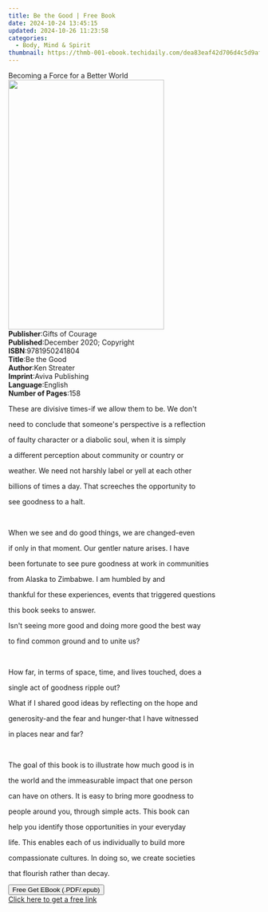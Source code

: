```yaml
---
title: Be the Good | Free Book
date: 2024-10-24 13:45:15
updated: 2024-10-26 11:23:58
categories:
  - Body, Mind & Spirit
thumbnail: https://thmb-001-ebook.techidaily.com/dea83eaf42d706d4c5d9af4a1112eddc476b5806bc04a86445fbadbd6fe309f4.jpg
---
```

<main id="book-container">
  <div class="flex flex-col">
    <div class="book-brief flex-1 py-6 px-4 sm:p-6 md:py-10 md:px-8">
      <!-- brief-->
      <div class="book-brief-main">Becoming a Force for a Better World</div>
    </div>
    <div
      class="book-meta-info flex-1 grid gap-4 col-start-1 col-end-3 row-start-1 sm:mb-6 sm:grid-cols-4 lg:gap-6 lg:col-start-2 lg:row-end-6 lg:row-span-6 lg:mb-0"
    >
      <div
        class="book-meta-info-left place-content-center mt-4 p-4 text-sm leading-6 col-start-2 col-span-2 dark:text-slate-400"
      >
        <img
          class="w-full h-500 object-cover rounded-lg sm:h-255 sm:col-span-2 lg:col-span-full"
          src="https://img-001-ebook.techidaily.com/7d0bd626701285d7b7662d13388bc7cb45aa6e9e1741082d97d2b7ecfcb1e71e.jpg"
          alt=""
          width="312"
          height="500"
        />
      </div>
      <div
        class="book-meta-info-right mt-2 col-start-1 row-start-2 col-span-3 self-center"
      >
        <!-- meta data  -->
        <div class="flex flex-col px-4 md:px-8">
          <div class="flex-1">
            <strong>Publisher</strong>:<span class="px-2"
              >Gifts of Courage</span
            >
          </div>
          <div class="flex-1">
            <strong>Published</strong>:<span class="px-2"
              >December 2020; Copyright</span
            >
          </div>
          <div class="flex-1">
            <strong>ISBN</strong>:<span class="px-2">9781950241804</span>
          </div>
          <div class="flex-1">
            <strong>Title</strong>:<span class="px-2">Be the Good</span>
          </div>
          <div class="flex-1">
            <strong>Author</strong>:<span class="px-2">Ken Streater</span>
          </div>
          <div class="flex-1">
            <strong>Imprint</strong>:<span class="px-2">Aviva Publishing</span>
          </div>
          <div class="flex-1">
            <strong>Language</strong>:<span class="px-2">English</span>
          </div>
          <div class="flex-1">
            <strong>Number of Pages</strong>:<span class="px-2">158</span>
          </div>
        </div>
      </div>
    </div>
    <div class="book-description flex-1 py-6 px-4 sm:p-6 md:py-10 md:px-8">
      <div class="book-description-main">
        <div accordion-content="" id="description">
          <p>These are divisive times-if we allow them to be. We don't</p>
          <p>need to conclude that someone's perspective is a reflection</p>
          <p>of faulty character or a diabolic soul, when it is simply</p>
          <p>a different perception about community or country or</p>
          <p>weather. We need not harshly label or yell at each other</p>
          <p>billions of times a day. That screeches the opportunity to</p>
          <p>see goodness to a halt.</p>
          <p><br /></p>
          <p>When we see and do good things, we are changed-even</p>
          <p>if only in that moment. Our gentler nature arises. I have</p>
          <p>been fortunate to see pure goodness at work in communities</p>
          <p>from Alaska to Zimbabwe. I am humbled by and</p>
          <p>thankful for these experiences, events that triggered questions</p>
          <p>this book seeks to answer.</p>
          <p>Isn't seeing more good and doing more good the best way</p>
          <p>to find common ground and to unite us?</p>
          <p><br /></p>
          <p>How far, in terms of space, time, and lives touched, does a</p>
          <p>single act of goodness ripple out?</p>
          <p>What if I shared good ideas by reflecting on the hope and</p>
          <p>generosity-and the fear and hunger-that I have witnessed</p>
          <p>in places near and far?</p>
          <p><br /></p>
          <p>The goal of this book is to illustrate how much good is in</p>
          <p>the world and the immeasurable impact that one person</p>
          <p>can have on others. It is easy to bring more goodness to</p>
          <p>people around you, through simple acts. This book can</p>
          <p>help you identify those opportunities in your everyday</p>
          <p>life. This enables each of us individually to build more</p>
          <p>compassionate cultures. In doing so, we create societies</p>
          <p>that flourish rather than decay.</p>
        </div>
        <div class="accordion-fader"></div>
      </div>
    </div>
    <div class="book-excerpts flex-1 py-6 px-4 sm:p-6 md:py-10 md:px-8"></div>
    <div
      class="book-about-author flex-1 py-6 px-4 sm:p-6 md:py-10 md:px-8"
    ></div>
    <div class="book-free-get flex-1 py-6 px-4 sm:p-6 md:py-10 md:px-8">
      <button
        id="btn-free-get"
        class="bg-blue-500 hover:bg-blue-700 text-white font-bold py-2 px-4 rounded"
      >
        Free Get EBook (.PDF/.epub)
      </button>
      <div id="countdown-display" class="px-2 text-lg mt-2"></div>
      <a
        id="free-link"
        class="hidden bg-blue-500 hover:bg-blue-700 text-white font-bold py-2 px-4 rounded"
        href="https://www.ebooks.com/en-us/book/210184748/be-the-good/ken-streater/"
        target="_blank"
        >Click here to get a free link</a
      >
    </div>
    <script>
      let countdownTime = 0;
      let countdownInterval = null;
      document
        .getElementById('btn-free-get')
        .addEventListener('click', startCountdown);
      function startCountdown() {
        countdownTime = new Date().getTime() + 60000 * 3;
        countdownInterval = setInterval(updateCountdown, 1000);
        document.getElementById('btn-free-get').disabled = true;
        document
          .getElementById('btn-free-get')
          .classList.add('bg-gray-500', 'cursor-not-allowed');
      }
      function updateCountdown() {
        let currentTime = new Date().getTime();
        let timeLeft = countdownTime - currentTime;
        let secondsLeft = Math.floor(timeLeft / 1000);
        document.getElementById('countdown-display').innerHTML =
          `Remaining time: ${secondsLeft} seconds.`;
        if (secondsLeft <= 0) {
          clearInterval(countdownInterval);
          document.getElementById('btn-free-get').classList.add('hidden');
          document.getElementById('free-link').classList.remove('hidden');
          document.getElementById('countdown-display').innerHTML = '';
        }
      }
    </script>
  </div>
</main>
